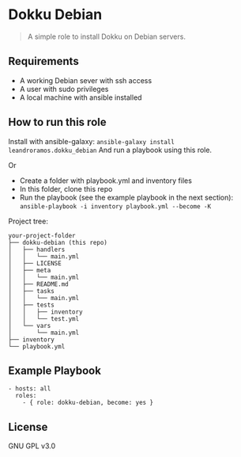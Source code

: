 Dokku Debian
===

> A simple role to install Dokku on Debian servers.

Requirements
------------

- A working Debian sever with ssh access
- A user with sudo privileges
- A local machine with ansible installed

How to run this role
------------

Install with ansible-galaxy:
`ansible-galaxy install leandroramos.dokku_debian`
And run a playbook using this role.

Or


- Create a folder with playbook.yml and inventory files
- In this folder, clone this repo
- Run the playbook (see the example playbook in the next section):
`ansible-playbook -i inventory playbook.yml --become -K`

Project tree:
```
your-project-folder
├── dokku-debian (this repo)
│   ├── handlers
│   │   └── main.yml
│   ├── LICENSE
│   ├── meta
│   │   └── main.yml
│   ├── README.md
│   ├── tasks
│   │   └── main.yml
│   ├── tests
│   │   ├── inventory
│   │   └── test.yml
│   └── vars
│       └── main.yml
├── inventory
└── playbook.yml
```

Example Playbook
----------------

```
- hosts: all
  roles:
    - { role: dokku-debian, become: yes }
```

License
-------

GNU GPL v3.0
